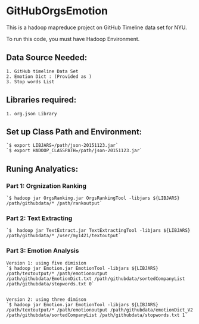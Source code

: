 # GitHubOrgsEmotion

This is a hadoop mapreduce project on GitHub Timeline data set for NYU.

To run this code, you must have Hadoop Environment.

## Data Source Needed:
    1. GitHub timeline Data Set
    2. Emotion Dict : (Provided as )
    3. Stop words List

## Libraries required:
    1. org.json Library

## Set up Class Path and Environment:
    `$ export LIBJARS=/path/json-20151123.jar`
    `$ export HADOOP_CLASSPATH=/path/json-20151123.jar`


## Runing Analyatics:

### Part 1: Orgnization Ranking 
    `$ hadoop jar OrgsRanking.jar OrgsRankingTool -libjars ${LIBJARS} /path/githubdata/* /path/rankoutput`

### Part 2: Text Extracting
    `$  hadoop jar TextExtract.jar TextExtractingTool -libjars ${LIBJARS} /path/githubdata/* /user/my1421/textoutput`

### Part 3: Emotion Analysis
    Version 1: using five dimision
    `$ hadoop jar Emotion.jar EmotionTool -libjars ${LIBJARS} /path/textoutput/* /path/emotionoutput /path/githubdata/EmotionDict.txt /path/githubdata/sortedCompanyList /path/githubdata/stopwords.txt 0`


    Version 2: using three dimison
    `$ hadoop jar Emotion.jar EmotionTool -libjars ${LIBJARS} /path/textoutput/* /path/emotionoutput /path/githubdata/emotionDict_V2 /path/githubdata/sortedCompanyList /path/githubdata/stopwords.txt 1`

